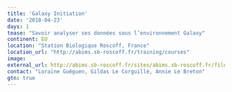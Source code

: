 ```yaml
---
title: 'Galaxy Initiation'
date: '2018-04-23'
days: 1
tease: "Savoir analyser ses données sous l’environnement Galaxy"
continent: EU
location: "Station Biologique Roscoff, France"
location_url: "http://abims.sb-roscoff.fr/training/courses"
image: 
external_url: http://abims.sb-roscoff.fr/sites/abims.sb-roscoff.fr/files/formations_2018/module_formation_abims-galaxy_initiation.pdf
contact: "Loraine Guéguen, Gildas Le Corguillé, Annie Le Breton"
gtn: true
---
```


